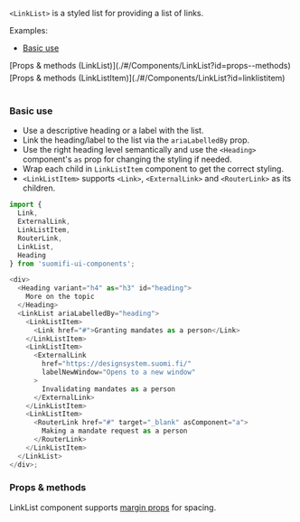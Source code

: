 `<LinkList>` is a styled list for providing a list of links.

Examples:

- [Basic use](./#/Components/LinkList?id=basic-use)

<div style="margin-bottom: 5px">
  [Props & methods (LinkList)](./#/Components/LinkList?id=props--methods)
</div>
<div style="margin-bottom: 40px">
  [Props & methods (LinkListItem)](./#/Components/LinkList?id=linklistitem)
</div>

### Basic use

- Use a descriptive heading or a label with the list.
- Link the heading/label to the list via the `ariaLabelledBy` prop.
- Use the right heading level semantically and use the `<Heading>` component's `as` prop for changing the styling if needed.
- Wrap each child in `LinkListItem` component to get the correct styling.
- `<LinkListItem>` supports `<Link>`, `<ExternalLink>` and `<RouterLink>` as its children.

```js
import {
  Link,
  ExternalLink,
  LinkListItem,
  RouterLink,
  LinkList,
  Heading
} from 'suomifi-ui-components';

<div>
  <Heading variant="h4" as="h3" id="heading">
    More on the topic
  </Heading>
  <LinkList ariaLabelledBy="heading">
    <LinkListItem>
      <Link href="#">Granting mandates as a person</Link>
    </LinkListItem>
    <LinkListItem>
      <ExternalLink
        href="https://designsystem.suomi.fi/"
        labelNewWindow="Opens to a new window"
      >
        Invalidating mandates as a person
      </ExternalLink>
    </LinkListItem>
    <LinkListItem>
      <RouterLink href="#" target="_blank" asComponent="a">
        Making a mandate request as a person
      </RouterLink>
    </LinkListItem>
  </LinkList>
</div>;
```

### Props & methods

LinkList component supports [margin props](./#/Spacing/Margin%20props) for spacing.
